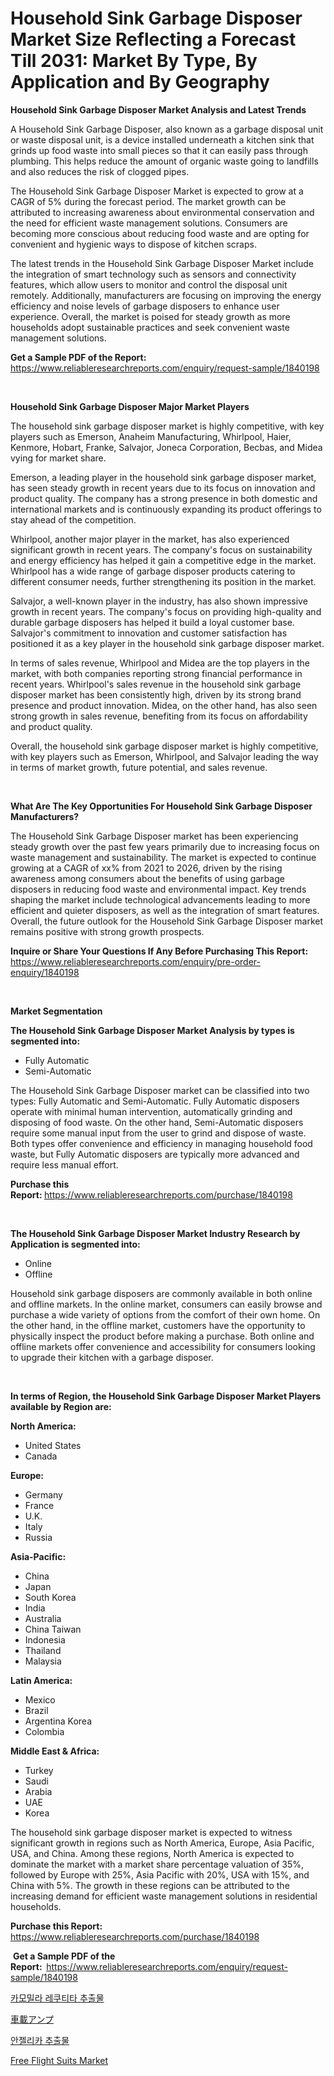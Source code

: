 <p><h1>Household Sink Garbage Disposer Market Size Reflecting a Forecast Till 2031: Market By Type, By Application and By Geography</h1></p><p><strong>Household Sink Garbage Disposer Market Analysis and Latest Trends</strong></p>
<p><p>A Household Sink Garbage Disposer, also known as a garbage disposal unit or waste disposal unit, is a device installed underneath a kitchen sink that grinds up food waste into small pieces so that it can easily pass through plumbing. This helps reduce the amount of organic waste going to landfills and also reduces the risk of clogged pipes.</p><p>The Household Sink Garbage Disposer Market is expected to grow at a CAGR of 5% during the forecast period. The market growth can be attributed to increasing awareness about environmental conservation and the need for efficient waste management solutions. Consumers are becoming more conscious about reducing food waste and are opting for convenient and hygienic ways to dispose of kitchen scraps.</p><p>The latest trends in the Household Sink Garbage Disposer Market include the integration of smart technology such as sensors and connectivity features, which allow users to monitor and control the disposal unit remotely. Additionally, manufacturers are focusing on improving the energy efficiency and noise levels of garbage disposers to enhance user experience. Overall, the market is poised for steady growth as more households adopt sustainable practices and seek convenient waste management solutions.</p></p>
<p><strong>Get a Sample PDF of the Report:&nbsp;</strong> <a href="https://www.reliableresearchreports.com/enquiry/request-sample/1840198">https://www.reliableresearchreports.com/enquiry/request-sample/1840198</a></p>
<p>&nbsp;</p>
<p><strong>Household Sink Garbage Disposer Major Market Players</strong></p>
<p><p>The household sink garbage disposer market is highly competitive, with key players such as Emerson, Anaheim Manufacturing, Whirlpool, Haier, Kenmore, Hobart, Franke, Salvajor, Joneca Corporation, Becbas, and Midea vying for market share. </p><p>Emerson, a leading player in the household sink garbage disposer market, has seen steady growth in recent years due to its focus on innovation and product quality. The company has a strong presence in both domestic and international markets and is continuously expanding its product offerings to stay ahead of the competition.</p><p>Whirlpool, another major player in the market, has also experienced significant growth in recent years. The company's focus on sustainability and energy efficiency has helped it gain a competitive edge in the market. Whirlpool has a wide range of garbage disposer products catering to different consumer needs, further strengthening its position in the market.</p><p>Salvajor, a well-known player in the industry, has also shown impressive growth in recent years. The company's focus on providing high-quality and durable garbage disposers has helped it build a loyal customer base. Salvajor's commitment to innovation and customer satisfaction has positioned it as a key player in the household sink garbage disposer market.</p><p>In terms of sales revenue, Whirlpool and Midea are the top players in the market, with both companies reporting strong financial performance in recent years. Whirlpool's sales revenue in the household sink garbage disposer market has been consistently high, driven by its strong brand presence and product innovation. Midea, on the other hand, has also seen strong growth in sales revenue, benefiting from its focus on affordability and product quality.</p><p>Overall, the household sink garbage disposer market is highly competitive, with key players such as Emerson, Whirlpool, and Salvajor leading the way in terms of market growth, future potential, and sales revenue.</p></p>
<p>&nbsp;</p>
<p><strong>What Are The Key Opportunities For Household Sink Garbage Disposer Manufacturers?</strong></p>
<p><p>The Household Sink Garbage Disposer market has been experiencing steady growth over the past few years primarily due to increasing focus on waste management and sustainability. The market is expected to continue growing at a CAGR of xx% from 2021 to 2026, driven by the rising awareness among consumers about the benefits of using garbage disposers in reducing food waste and environmental impact. Key trends shaping the market include technological advancements leading to more efficient and quieter disposers, as well as the integration of smart features. Overall, the future outlook for the Household Sink Garbage Disposer market remains positive with strong growth prospects.</p></p>
<p><strong>Inquire or Share Your Questions If Any Before Purchasing This Report:</strong> <a href="https://www.reliableresearchreports.com/enquiry/pre-order-enquiry/1840198">https://www.reliableresearchreports.com/enquiry/pre-order-enquiry/1840198</a></p>
<p>&nbsp;</p>
<p><strong>Market Segmentation</strong></p>
<p><strong>The Household Sink Garbage Disposer Market Analysis by types is segmented into:</strong></p>
<p><ul><li>Fully Automatic</li><li>Semi-Automatic</li></ul></p>
<p><p>The Household Sink Garbage Disposer market can be classified into two types: Fully Automatic and Semi-Automatic. Fully Automatic disposers operate with minimal human intervention, automatically grinding and disposing of food waste. On the other hand, Semi-Automatic disposers require some manual input from the user to grind and dispose of waste. Both types offer convenience and efficiency in managing household food waste, but Fully Automatic disposers are typically more advanced and require less manual effort.</p></p>
<p><strong>Purchase this Report:&nbsp;</strong><a href="https://www.reliableresearchreports.com/purchase/1840198">https://www.reliableresearchreports.com/purchase/1840198</a></p>
<p>&nbsp;</p>
<p><strong>The Household Sink Garbage Disposer Market Industry Research by Application is segmented into:</strong></p>
<p><ul><li>Online</li><li>Offline</li></ul></p>
<p><p>Household sink garbage disposers are commonly available in both online and offline markets. In the online market, consumers can easily browse and purchase a wide variety of options from the comfort of their own home. On the other hand, in the offline market, customers have the opportunity to physically inspect the product before making a purchase. Both online and offline markets offer convenience and accessibility for consumers looking to upgrade their kitchen with a garbage disposer.</p></p>
<p>&nbsp;</p>
<p><strong>In terms of Region, the Household Sink Garbage Disposer Market Players available by Region are:</strong></p>
<p>
    <p> <strong> North America: </strong>
        <ul>
            <li>United States</li>
            <li>Canada</li>
        </ul>
        </p> 
    <p> <strong> Europe: </strong>
        <ul>
            <li>Germany</li>
            <li>France</li>
            <li>U.K.</li>
            <li>Italy</li>
            <li>Russia</li>
        </ul>
        </p> 
    <p> <strong> Asia-Pacific: </strong>
        <ul>
            <li>China</li>
            <li>Japan</li>
            <li>South Korea</li>
            <li>India</li>
            <li>Australia</li>
            <li>China Taiwan</li>
            <li>Indonesia</li>
            <li>Thailand</li>
            <li>Malaysia</li>
        </ul>
        </p> 
    <p> <strong> Latin America: </strong>
        <ul>
            <li>Mexico</li>
            <li>Brazil</li>
            <li>Argentina Korea</li>
            <li>Colombia</li>
        </ul>
        </p> 
    <p> <strong> Middle East & Africa: </strong>
        <ul>
            <li>Turkey</li>
            <li>Saudi</li>
            <li>Arabia</li>
            <li>UAE</li>
            <li>Korea</li>
        </ul>
    </p>
    </p>
<p><p>The household sink garbage disposer market is expected to witness significant growth in regions such as North America, Europe, Asia Pacific, USA, and China. Among these regions, North America is expected to dominate the market with a market share percentage valuation of 35%, followed by Europe with 25%, Asia Pacific with 20%, USA with 15%, and China with 5%. The growth in these regions can be attributed to the increasing demand for efficient waste management solutions in residential households.</p></p>
<p><strong>Purchase this Report: </strong><a href="https://www.reliableresearchreports.com/purchase/1840198">https://www.reliableresearchreports.com/purchase/1840198</a></p>
<p>&nbsp;<strong>Get a Sample PDF of the Report:&nbsp;&nbsp;</strong><a href="https://www.reliableresearchreports.com/enquiry/request-sample/1840198">https://www.reliableresearchreports.com/enquiry/request-sample/1840198</a></p>
<p><strong></strong></p>
<p><p><a href="https://github.com/bvubpqd5241630/Market-Research-Report-List-1/blob/main/11833687247.md">카모밀라 레쿠티타 추출물</a></p><p><a href="https://github.com/AriMuller2009/Market-Research-Report-List-1/blob/main/69839977756.md">車載アンプ</a></p><p><a href="https://github.com/JeromeRtyau89966/Market-Research-Report-List-1/blob/main/50484897246.md">안젤리카 추출물</a></p><p><a href="https://github.com/Airanohannonzb68e5pb53oc1/Market-Research-Report-List-1/blob/main/free-flight-suits-market.md">Free Flight Suits Market</a></p></p>